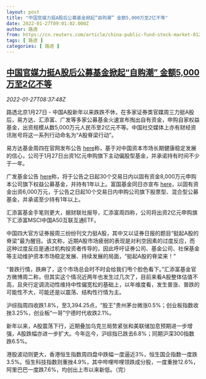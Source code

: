 ```yaml
---
layout: post
title: "中国官媒力挺A股后公募基金掀起“自购潮” 金额5,000万至2亿不等"
date: 2022-01-27T09:01:02.000Z
author: 路透
from: https://cn.reuters.com/article/china-public-fund-stock-market-0127-idCNKBS2K10QT
tags: [ 路透 ]
categories: [ 路透 ]
---
```

<!--1643274062000-->
[中国官媒力挺A股后公募基金掀起“自购潮” 金额5,000万至2亿不等](https://cn.reuters.com/article/china-public-fund-stock-market-0127-idCNKBS2K10QT)
------

<div>
<div><i>2022-01-27T08:37:48Z</i></div><p>路透北京1月27日 - 中国A股新年以来跌跌不休，在多家证券类官媒周三力挺A股后，易方达、汇添富、广发等多家公募基金火速宣布掏出自有资金，申购自家权益基金，出资规模从数5,000万元人民币至2亿元不等。中国社交媒体上亦有财经资讯账号将这一系列行动命名为“A股脊梁行动”。</p><p>易方达基金周四在官网发布公告 <a href="http://images.efunds.com.cn/data/bulletin/20220127/%E6%98%93%E6%96%B9%E8%BE%BE%E5%9F%BA%E9%87%91%E7%AE%A1%E7%90%86%E6%9C%89%E9%99%90%E5%85%AC%E5%8F%B8%E6%8A%95%E8%B5%84%E6%97%97%E4%B8%8B%E5%9F%BA%E9%87%91%E7%9B%B8%E5%85%B3%E4%BA%8B%E9%A1%B9%E7%9A%84%E5%85%AC%E5%91%8A.pdf">here</a>称，基于对中国资本市场长期健康稳定发展的信心，公司于1月27日出资1亿元申购旗下主动偏股型基金，并承诺持有时间不少于一年。</p><p>广发基金公告 <a href="http://www.gffunds.com.cn/jjgg/zdsj/202201/t20220127_372398.shtml">here</a>称，将于公告之日起30个交易日内以固有资金8,000万元申购本公司旗下权益公募基金，并持有1年以上。富国基金同日亦宣布 <a href="https://www.fullgoal.com.cn/upload/fck/userfiles/file/1643260174094-fgjjglyxgsgygsgyzjtzgsqxgmjjdgg.pdf">here</a>，以固有资金出资6,000万元，于公告之日起10个交易日内申购公司旗下股票型、混合型公募基金，并承诺至少持有1年以上。</p><p>汇添富基金手笔则更大，据财联社报导，汇添富周四称，公司将出资2亿元申购旗下汇添富MSCI中国A50互联互通ETF。</p><p>中国四大官方证券报周三纷纷刊文力挺A股，其中又以证券日报的题目“挺起A股的脊梁”最为醒目。该文称，近期A股市场疲弱的表现是对利空因素的过度反应，而这种过度反应是通过机构投资者传导的，因此呼吁证券公司、基金公司、社保基金等主动维护资本市场稳定发展、持续发展的局面，“挺起A股的脊梁来！”</p><p>“普跌行情，跌麻了，这个市场总会时不时会给我们甩个脸色看下。”汇添富基金官方微博周二称，但其实这个情况近两年也发生过几次了，目前来看A股整体估值不高，且央行定调流动性维持中性偏宽松的基础上，以年维度看，发生普涨、普跌的可能性不大，可能还是以震荡、结构性行情为主。</p><p>沪综指周四收跌1.8%，至3,394.25点，“股王”贵州茅台微涨0.5%；创业板指数收挫3.25%，创业板“一哥”宁德时代收跌2.1%。</p><p>新年以来，A股震荡下行，近期叠加乌克兰局势紧张和美联储加息预期进一步增强，A股跌幅亦进一步扩大。今年迄今，沪综指已跌去6.8%；同期沪深300指数跌6.5%。</p><p>港股波动则更大，香港恒生指数周四盘中跌幅一度逼近3%，恒生国企指数一度跌3.5%。恒生科技指数则重挫4.9%，其中哔哩哔哩领跌成分股，一度重挫12.6%，阿里巴巴一度跌7.6%，均创出上市以来新低。（完）</p>
</div>
